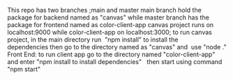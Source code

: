 This repo has two branches ;main and master
main branch hold the package for backend named as "canvas"
while master branch has the package for frontend named as color-client-app
canvas project runs on localhost:9000 while color-client-app on localhost:3000;
to run canvas project, in the main directory run  "npm install" to install the dependencies then go to the directory named as "canvas" and  use "node ."
Front End:
to run client app go to the directory named "color-client-app" and enter "npm install to install dependencies"  
then start using command "npm start"
